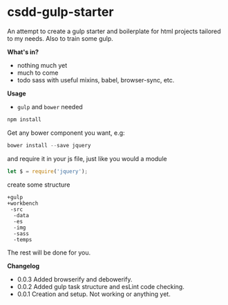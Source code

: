 # csdd-gulp-starter
An attempt to create a gulp starter and boilerplate for html projects tailored to my needs. Also to train some gulp.

**What's in?**

+ nothing much yet
+ much to come
+ todo sass with useful mixins, babel, browser-sync, etc.


**Usage**

+ `gulp` and `bower` needed
``` javascript
npm install
```
Get any bower component you want, e.g:
``` javascript
bower install --save jquery
```
and require it in your js file, just like you would a module
``` javascript
let $ = require('jquery');
```
create some structure
```
+gulp
+workbench
 -src
  -data
  -es
  -img
  -sass
  -temps
```
The rest will be done for you.

**Changelog**

+ 0.0.3
Added browserify and debowerify. 
+ 0.0.2
Added gulp task structure and esLint code checking.
+ 0.0.1
Creation and setup. Not working or anything yet.
